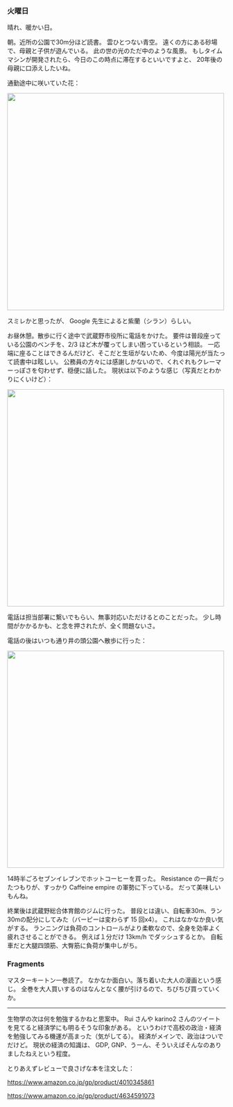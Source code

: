 ### 火曜日

晴れ、暖かい日。

朝。近所の公園で30m分ほど読書。
雲ひとつない青空。
遠くの方にある砂場で、母親と子供が遊んでいる。
此の世の光のただ中のような風景。
もしタイムマシンが開発されたら、今日のこの時点に滞在するといいですよと、
20年後の母親に口添えしたいね。

通勤途中に咲いていた花：

<img src="https://i.imgur.com/Ip2I9LN.jpg" width="500">

スミレかと思ったが、 Google 先生によると紫蘭（シラン）らしい。

お昼休憩。散歩に行く途中で武蔵野市役所に電話をかけた。
要件は普段座っている公園のベンチを、2/3 ほど木が覆ってしまい困っているという相談。
一応端に座ることはできるんだけど、そこだと生垣がないため、今度は陽光が当たって読書中は眩しい。
公務員の方々には感謝しかないので、くれぐれもクレーマーっぽさを匂わせず、穏便に話した。
現状は以下のような感じ（写真だとわかりにくいけど）：

<img src="https://i.imgur.com/erpmQyF.jpg" width="500">

電話は担当部署に繋いでもらい、無事対応いただけるとのことだった。
少し時間がかかるかも、と念を押されたが、全く問題ないさ。

電話の後はいつも通り井の頭公園へ散歩に行った：

<img src="https://i.imgur.com/fJevlnb.jpg" width="500">

14時半ごろセブンイレブンでホットコーヒーを買った。
Resistance の一員だったつもりが、すっかり Caffeine empire の軍勢に下っている。
だって美味しいもんね。

終業後は武蔵野総合体育館のジムに行った。
普段とは違い、自転車30m、ラン30mの配分にしてみた（バーピーは変わらず 15 回x4）。
これはなかなか良い気がする。
ランニングは負荷のコントロールがより柔軟なので、全身を効率よく疲れさせることができる。
例えば１分だけ 13km/h でダッシュするとか。
自転車だと大腿四頭筋、大臀筋に負荷が集中しがち。

### Fragments

マスターキートン一巻読了。
なかなか面白い。落ち着いた大人の漫画という感じ。
全巻を大人買いするのはなんとなく腰が引けるので、ちびちび買っていくか。

---

生物学の次は何を勉強するかねと思案中。
Rui さんや karino2 さんのツイートを見てると経済学にも明るそうな印象がある。
というわけで高校の政治・経済を勉強してみる機運が高まった（気がしてる）。
経済がメインで、政治はついでだけど。
現状の経済の知識は、 GDP, GNP、うーん、そういえばそんなのありましたねえという程度。

とりあえずレビューで良さげな本を注文した：

https://www.amazon.co.jp/gp/product/4010345861

https://www.amazon.co.jp/gp/product/4634591073